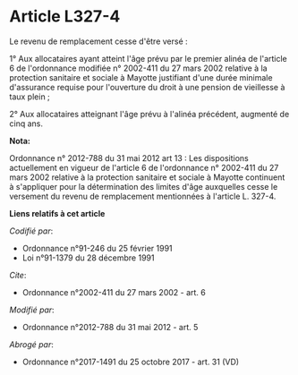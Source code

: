 # Article L327-4

Le revenu de remplacement cesse d'être versé : 

1° Aux allocataires ayant atteint l'âge prévu par le premier alinéa de l'article 6 de l'ordonnance modifiée n° 2002-411 du 27
mars 2002 relative à la protection sanitaire et sociale à Mayotte justifiant d'une durée minimale d'assurance requise pour
l'ouverture du droit à une pension de vieillesse à taux plein ; 

2° Aux allocataires atteignant l'âge prévu à l'alinéa précédent, augmenté de cinq ans.

**Nota:**

Ordonnance n° 2012-788 du 31 mai 2012 art 13 : Les dispositions actuellement en vigueur de l'article 6 de l'ordonnance n°
2002-411 du 27 mars 2002 relative à la protection sanitaire et sociale à Mayotte continuent à s'appliquer pour la
détermination des limites d'âge auxquelles cesse le versement du revenu de remplacement mentionnées à l'article L. 327-4.

**Liens relatifs à cet article**

_Codifié par_:

  - Ordonnance n°91-246 du 25 février 1991
  - Loi n°91-1379 du 28 décembre 1991

_Cite_:

  - Ordonnance n°2002-411 du 27 mars 2002 - art. 6

_Modifié par_:

  - Ordonnance n°2012-788 du 31 mai 2012 - art. 5

_Abrogé par_:

  - Ordonnance n°2017-1491 du 25 octobre 2017 - art. 31 (VD)
